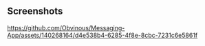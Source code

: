 ## Screenshots



https://github.com/Obvinous/Messaging-App/assets/140268164/d4e538b4-6285-4f8e-8cbc-7231c6e5861f




